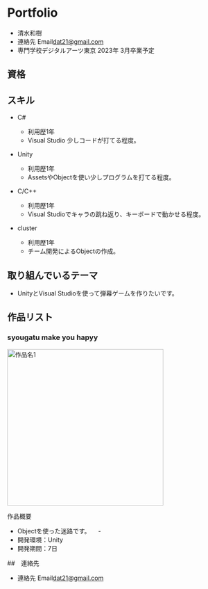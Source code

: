 # Portfolio

- 清水和樹
- 連絡先 Email[dat21@gmail.com](shimizu.dat21@gmail.com)
- 専門学校デジタルアーツ東京 2023年 3月卒業予定

## 資格



## スキル

- C#
  - 利用歴1年
  - Visual Studio 少しコードが打てる程度。

- Unity
  - 利用歴1年
  - AssetsやObjectを使い少しプログラムを打てる程度。

- C/C++
  - 利用歴1年
  - Visual Studioでキャラの跳ね返り、キーボードで動かせる程度。

- cluster
  - 利用歴1年
  - チーム開発によるObjectの作成。

## 取り組んでいるテーマ

- UnityとVisual Studioを使って弾幕ゲームを作りたいです。

## 作品リスト

### syougatu make you hapyy

[<img src="images/game1.png" alt="作品名1" style="height: 360px">](https://files/U0208QDBFPD/F02ULLPMM8A/image.png)

作品概要
- Objectを使った迷路です。
　-
- 開発環境：Unity
- 開発期間：7日

##　連絡先

- 連絡先 Email[dat21@gmail.com](shimizu.dat21@gmail.com)
